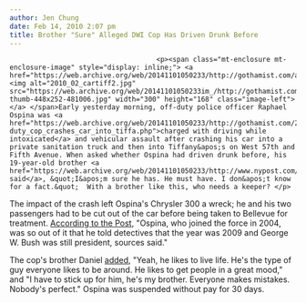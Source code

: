 ```yaml
---
author: Jen Chung
date: Feb 14, 2010 2:07 pm
title: Brother "Sure" Alleged DWI Cop Has Driven Drunk Before
---
```


	
										<p><span class="mt-enclosure mt-enclosure-image" style="display: inline;"> <a href="https://web.archive.org/web/20141101050233/http://gothamist.com/attachments/jen/2010_02_cartiff2.jpg"> <img alt="2010_02_cartiff2.jpg" src="https://web.archive.org/web/20141101050233im_/http://gothamist.com/assets_c/2010/02/2010_02_cartiff2-thumb-448x252-481006.jpg" width="300" height="168" class="image-left"> </a> </span>Early yesterday morning, off-duty police officer Raphael Ospina was <a href="https://web.archive.org/web/20141101050233/http://gothamist.com/2010/02/13/off-duty_cop_crashes_car_into_tiffa.php">charged with driving while intoxicated</a> and vehicular assault after crashing his car into a private sanitation truck and then into Tiffany&apos;s on West 57th and Fifth Avenue. When asked whether Ospina had driven drunk before, his 19-year-old brother <a href="https://web.archive.org/web/20141101050233/http://www.nypost.com/p/news/local/manhattan/dwi_cop_brakes_fast_at_tiffany_PDKoi27aiMeamhy7VBKZdO">helpfully said</a>, &quot;I&apos;m sure he has. He must have. I don&apos;t know for a fact.&quot;  With a brother like this, who needs a keeper? </p>

<p>The impact of the crash left Ospina&apos;s Chrysler 300 a wreck; he and his two passengers had to be cut out of the car before being taken to Bellevue for treatment. <a href="https://web.archive.org/web/20141101050233/http://www.nypost.com/p/news/local/manhattan/dwi_cop_brakes_fast_at_tiffany_PDKoi27aiMeamhy7VBKZdO">According to the Post</a>, &quot;Ospina, who joined the force in 2004, was so out of it that he told detectives that the year was 2009 and George W. Bush was still president, sources said.&quot;</p>

<p>The cop&apos;s brother Daniel <a href="https://web.archive.org/web/20141101050233/http://www.nydailynews.com/news/ny_crime/2010/02/13/2010-02-13_offduty_cop_slams_car_into_tiffanys_famed_midtown_storefront_in_possible_drunk_d.html">added</a>, &quot;Yeah, he likes to live life. He&apos;s the type of guy everyone likes to be around. He likes to get people in a great mood,&quot; and &quot;I have to stick up for him, he&apos;s my brother. Everyone makes mistakes. Nobody&apos;s perfect.&quot;  Ospina was suspended without pay for 30 days.  </p>					
										
									
				